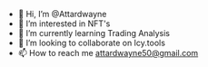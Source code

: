 - 👋 Hi, I’m @Attardwayne
- 👀 I’m interested in NFT's
- 🌱 I’m currently learning Trading Analysis
- 💞️ I’m looking to collaborate on Icy.tools
- 📫 How to reach me attardwayne50@gmail.com

<!---
Attardwayne/Attardwayne is a ✨ special ✨ repository because its `README.md` (this file) appears on your GitHub profile.
You can click the Preview link to take a look at your changes.
--->

